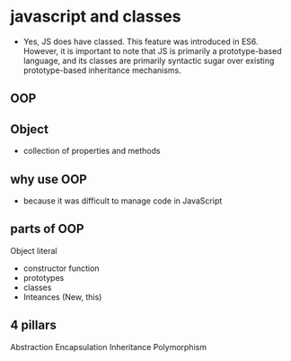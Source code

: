 # javascript and classes
- Yes, JS does have classed. This feature was introduced in ES6. However, it is important to note that JS is primarily a prototype-based language, and its classes are primarily syntactic sugar over existing prototype-based inheritance mechanisms.


## OOP

## Object
- collection of properties and methods

## why use OOP
- because it was difficult to manage code in JavaScript

## parts of OOP
Object literal

- constructor function
- prototypes
- classes
- Inteances (New, this)


## 4 pillars
Abstraction
Encapsulation
Inheritance
Polymorphism